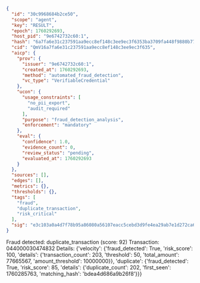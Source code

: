 ```json
{
  "id": "30c9968684b2ce50",
  "scope": "agent",
  "key": "RESULT",
  "epoch": 1760292693,
  "host_pid": "9e6742732c60:1",
  "hash": "6a7fa6e31c237591aa9ecc8ef148c3ee9ec3f6353ba3709fa448f9880b771377",
  "cid": "QmV16a7fa6e31c237591aa9ecc8ef148c3ee9ec3f635",
  "aicp": {
    "prov": {
      "issuer": "9e6742732c60:1",
      "created_at": 1760292693,
      "method": "automated_fraud_detection",
      "vc_type": "VerifiableCredential"
    },
    "ucon": {
      "usage_constraints": [
        "no_pii_export",
        "audit_required"
      ],
      "purpose": "fraud_detection_analysis",
      "enforcement": "mandatory"
    },
    "eval": {
      "confidence": 1.0,
      "evidence_count": 0,
      "review_status": "pending",
      "evaluated_at": 1760292693
    }
  },
  "sources": [],
  "edges": [],
  "metrics": {},
  "thresholds": {},
  "tags": [
    "fraud",
    "duplicate_transaction",
    "risk_critical"
  ],
  "sig": "e3c103a0a4d7f78b95a86080a56107eacc5cebd3d9fe4ea29ab7e1d272ca696c"
}
```

Fraud detected: duplicate_transaction (score: 92)
Transaction: 044000030474832
Details: {'velocity': {'fraud_detected': True, 'risk_score': 100, 'details': {'transaction_count': 203, 'threshold': 50, 'total_amount': 77665567, 'amount_threshold': 10000000}}, 'duplicate': {'fraud_detected': True, 'risk_score': 85, 'details': {'duplicate_count': 202, 'first_seen': 1760285763, 'matching_hash': 'bdea4d686a9b26f8'}}}